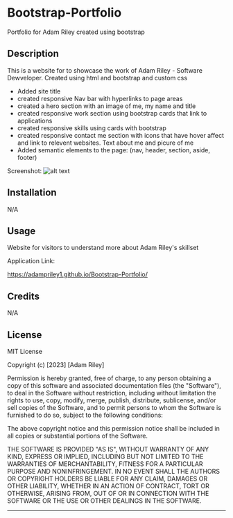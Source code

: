 # Bootstrap-Portfolio
Portfolio for Adam Riley created using bootstrap

## Description

This is a website for to showcase the work of Adam Riley - Software Dewveloper. Created using html and bootstrap and custom css

- Added site title 
- created responsive Nav bar with hyperlinks to page areas
- created a hero section with an image of me, my name and title
- created responsive work section using bootstrap cards that link to applications
- created responsive skills using cards with bootstrap
- created responsive contact me section with icons that have hover affect and link to relevent websites. Text about me and picure of me 
- Added semantic elements to the page: (nav, header, section, aside, footer)

Screenshot:
![alt text](images/Adam%20Riley%20Screenshot.png "Screenshot of website")

## Installation

N/A

## Usage

Website for visitors to understand more about Adam Riley's skillset

Application Link:

https://adampriley1.github.io/Bootstrap-Portfolio/




## Credits

N/A

## License
MIT License

Copyright (c) [2023] [Adam Riley]

Permission is hereby granted, free of charge, to any person obtaining a copy
of this software and associated documentation files (the "Software"), to deal
in the Software without restriction, including without limitation the rights
to use, copy, modify, merge, publish, distribute, sublicense, and/or sell
copies of the Software, and to permit persons to whom the Software is
furnished to do so, subject to the following conditions:

The above copyright notice and this permission notice shall be included in all
copies or substantial portions of the Software.

THE SOFTWARE IS PROVIDED "AS IS", WITHOUT WARRANTY OF ANY KIND, EXPRESS OR
IMPLIED, INCLUDING BUT NOT LIMITED TO THE WARRANTIES OF MERCHANTABILITY,
FITNESS FOR A PARTICULAR PURPOSE AND NONINFRINGEMENT. IN NO EVENT SHALL THE
AUTHORS OR COPYRIGHT HOLDERS BE LIABLE FOR ANY CLAIM, DAMAGES OR OTHER
LIABILITY, WHETHER IN AN ACTION OF CONTRACT, TORT OR OTHERWISE, ARISING FROM,
OUT OF OR IN CONNECTION WITH THE SOFTWARE OR THE USE OR OTHER DEALINGS IN THE
SOFTWARE.


---

